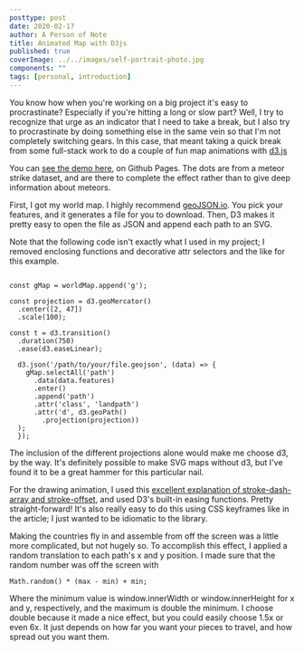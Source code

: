 ```yaml
---
posttype: post
date: 2020-02-17
author: A Person of Note
title: Animated Map with D3js
published: true
coverImage: ../../images/self-portrait-photo.jpg
components: ""
tags: [personal, introduction]
---
```



You know how when you're working on a big project it's easy to procrastinate? Especially if you're hitting a long or slow part? Well, I try to recognize that urge as an indicator that I need to take a break, but I also try to procrastinate by doing something else in the same vein so that I'm not completely switching  gears. In this case, that meant taking a quick break from some full-stack work to do a couple of fun map animations with [d3.js](https://d3js.org/)

You can [see the demo here](https://personofnote.github.io/animated-map-drawing/), on Github Pages. The dots are from a meteor strike dataset, and are there to complete the effect rather than to give deep information about meteors.

First, I got my world map. I highly recommend [geoJSON.io](https://geojson.io). You pick your features, and it generates a file for you to download. Then, D3 makes it pretty easy to open the file as JSON and append each path to an SVG.

Note that the following code isn't exactly what I used in my project; I removed enclosing functions and decorative attr selectors and the like for this example.

```const worldMapSVG = d3.select('#world-map');

const gMap = worldMap.append('g');

const projection = d3.geoMercator()
  .center([2, 47])
  .scale(100);

const t = d3.transition()
  .duration(750)
  .ease(d3.easeLinear);

  d3.json('/path/to/your/file.geojson', (data) => {
    gMap.selectAll('path')
      .data(data.features)
      .enter()
      .append('path')
      .attr('class', 'landpath')
      .attr('d', d3.geoPath()
        .projection(projection))
  );
  });
  ```

The inclusion of the different projections alone would make me choose d3, by the way. It's definitely possible to make SVG maps without d3, but I've found it to be a great hammer for this particular nail.

For the drawing animation, I used this [excellent explanation of stroke-dash-array and stroke-offset](https://css-tricks.com/svg-line-animation-works/), and used D3's built-in easing functions. Pretty straight-forward! It's also really easy to do this using CSS keyframes like in the article; I just wanted to be idiomatic to the library.

Making the countries fly in and assemble from off the screen was a little more complicated, but not hugely so. To accomplish this effect, I applied a random translation to each path's x and y position. I made sure that the random number was off the screen with

  `Math.random() * (max - min) + min;`

Where the minimum value is window.innerWidth or window.innerHeight for x and  y, respectively, and the maximum is double the minimum. I choose double because it made a nice effect, but you could easily choose 1.5x or even 6x. It just depends on how far you want your pieces to travel, and how spread out you want them.
  